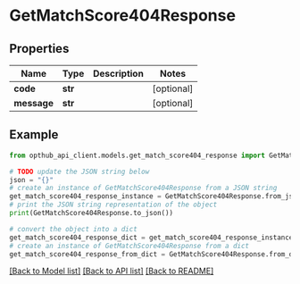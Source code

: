 # GetMatchScore404Response


## Properties

Name | Type | Description | Notes
------------ | ------------- | ------------- | -------------
**code** | **str** |  | [optional] 
**message** | **str** |  | [optional] 

## Example

```python
from opthub_api_client.models.get_match_score404_response import GetMatchScore404Response

# TODO update the JSON string below
json = "{}"
# create an instance of GetMatchScore404Response from a JSON string
get_match_score404_response_instance = GetMatchScore404Response.from_json(json)
# print the JSON string representation of the object
print(GetMatchScore404Response.to_json())

# convert the object into a dict
get_match_score404_response_dict = get_match_score404_response_instance.to_dict()
# create an instance of GetMatchScore404Response from a dict
get_match_score404_response_from_dict = GetMatchScore404Response.from_dict(get_match_score404_response_dict)
```
[[Back to Model list]](../README.md#documentation-for-models) [[Back to API list]](../README.md#documentation-for-api-endpoints) [[Back to README]](../README.md)


